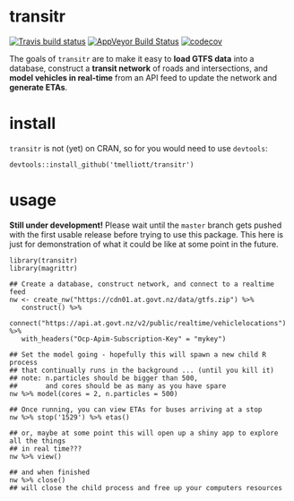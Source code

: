 # transitr

[![Travis build status](https://travis-ci.org/tmelliott/transitr.svg?branch=develop)](https://travis-ci.org/tmelliott/transitr)
[![AppVeyor Build Status](https://ci.appveyor.com/api/projects/status/github/tmelliott/transitr?branch=develop&svg=true)](https://ci.appveyor.com/project/tmelliott/transitr)
[![codecov](https://codecov.io/gh/tmelliott/transitr/branch/develop/graph/badge.svg)](https://codecov.io/gh/tmelliott/transitr)

The goals of `transitr` are to make it easy to __load GTFS data__ into a database,
construct a __transit network__ of roads and intersections,
and __model vehicles in real-time__ from an API feed to update the network
and __generate ETAs__.


# install

`transitr` is not (yet) on CRAN, so for you would need to use `devtools`:
```{r}
devtools::install_github('tmelliott/transitr')
```


# usage

__Still under development!__
Please wait until the `master` branch gets pushed with the first
usable release before trying to use this package.
This here is just for demonstration of what it could be like at some point
in the future.

```{r}
library(transitr)
library(magrittr)

## Create a database, construct network, and connect to a realtime feed
nw <- create_nw("https://cdn01.at.govt.nz/data/gtfs.zip") %>%
   construct() %>%
   connect("https://api.at.govt.nz/v2/public/realtime/vehiclelocations") %>%
   with_headers("Ocp-Apim-Subscription-Key" = "mykey")

## Set the model going - hopefully this will spawn a new child R process
## that continually runs in the background ... (until you kill it)
## note: n.particles should be bigger than 500,
##       and cores should be as many as you have spare
nw %>% model(cores = 2, n.particles = 500)

## Once running, you can view ETAs for buses arriving at a stop
nw %>% stop('1529') %>% etas()

## or, maybe at some point this will open up a shiny app to explore all the things
## in real time???
nw %>% view()

## and when finished
nw %>% close()
## will close the child process and free up your computers resources
```